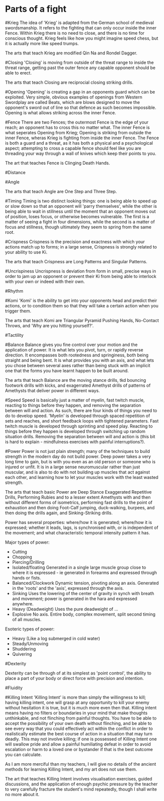Parts of a fight
================

#Krieg
The idea of 'Krieg' is adapted from the German school of medieval swordsmanship. It refers to the fighting that can only occur inside the inner Fence. Within Krieg there is no need to close, and there is no time for conscious thought. Krieg feels like how you might imagine speed chess, but it is actually more like speed trumps.

The arts that teach Krieg are modified Qin Na and Rondel Dagger.

#Closing
'Closing' is moving from outside of the threat range to inside the threat range, getting past the outer fence any capable opponent should be able to erect.

The arts that teach Closing are reciprocial closing striking drills.

#Opening
'Opening' is creating a gap in an opponents guard which can be exploited. Very simple, obvious examples of openings from Western Swordplay are called Beats, which are blows designed to move the opponent's sword out of line so that defence as such becomes impossible. Opening is what allows striking across the inner Fence.

#Fence
There are two Fences; the outermost Fence is the edge of your reach; an opponent has to cross this no matter what. The inner Fence is what seperates Opening from Krieg; Opening is striking from outside the inner Fence, wheras Krieg is fighting from inside the inner Fence. The Fence is both a guard and a threat, as it has both a physical and a psychological aspect; attempting to cross a capable fence should feel like you are threading your way through a wall of knives which keep their points to you.

The art that teaches Fence is Clinging Death Hands.

#Distance

#Angle

The arts that teach Angle are One Step and Three Step.

#Timing
Timing is two distinct looking things: one is being able to speed up or slow down so that an opponent will 'parry themselves', while the other is being able to wait in stillness until the moment that an opponent moves out of position, loses focus, or otherwise becomes vulnerable. The first is a matter of seeing a fight in four dimensions, while the second is a matter of focus and stillness, though ultimately they seem to spring from the same root.

#Crispness
Crispness is the precision and exactness with which your actions match up to forms; in a large sense, Crispness is strongly related to your ability to use Ki.

The arts that teach Crispness are Long Patterns and Singular Patterns.

#Uncrispiness
Uncrispness is deviation from form in small, precise ways in order to jam up an opponent or prevent their Ki from being able to interlock with your own or indeed with their own.

#Rhythm

#Komi
'Komi' is the ability to get into your opponents head and predict their actions, or to condition them so that they will take a certain action when you trigger them.

The arts that teach Komi are Triangular Pyramid Pushing Hands, No-Contact Throws, and 'Why are you hitting yourself?'.

#Tactility

#Balance
Balance gives you fine control over your motion and the application of power. It is what lets you pivot, turn, or rapidly reverse direction. It encompasses both rootedness and springiness, both being straight and being bent. It is what provides you with an axis, and what lets you chose between several axes rather than being stuck with an implicit one that the forms you have learnt happen to be built around.

The arts that teach Balance are the moving stance drills, tkd bouncing footwork drills with kicks, and exagerrated Amethyst drills of patterns of Amethysts that deliver power in different ways.

#Speed
Speed is basically just a matter of myelin, fast twitch muscle, reacting to things before they happen, and removing the separation between will and action. As such, there are four kinds of things you need to do to develop speed. 'Myelin' is developed through spaced repetition of sets and reaches, and short feedback loops with tightened parameters. Fast twitch muscle is developed through sprinting and speed play. Reacting to things before they happen is developed through switching up random situation drills. Removing the separation between will and action is (this bit is hard to explain - mindfulness exercises with painful interruptions?).

#Power
Power is not just plain strength; many of the techniques to build strength in the modern day do not build power. Deep power takes a very long time to gain, but is with you even as an old person or someone who is injured or unfit. It is in a large sense neuromuscular rather than just muscular, and is also to do with not building up muscles that act against each other, and learning how to let your muscles work with the least wasted strength.

The arts that teach basic Power are Deep Stance Exaggerated Repetitive Drills, Performing Rubies and to a lesser extent Amethysts with and then without different forms of isometrics, performing fast drills to the point of exhaustion and then doing Foot-Calf jumping, duck-walking, burpees, and then doing the drills again, and Sinking-Striking drills.

Power has several properties: where/how it is generated; where/how it is expressed; whether it leads, lags, is synchronised with, or is independent of the movement; and what characteristic temporal intensity pattern it has.

Major types of power:
- Cutting
- Chopping
- Piercing/Drilling
- Isolated/floating
    Generated in a single large muscle group close to where it is expressed - ie generated in forearms and expressed through hands or fists.
- Balanced/Clockwork
    Dynamic tension, pivoting along an axis. Generated in the 'roots' and the 'axis', expressed through the axis.
- Sinking
    Uses the lowering of the center of gravity in synch with breath and movement; power is generated in the hara and expressed anywhere.
- Heavy (Deadweight)
    Uses the pure deadweight of ...
- Explosive
    No axis. Entire body, complex movement, split second timing of all muscles.

Esoteric types of power:
- Heavy (Like a log submerged in cold water)
- Steady/Unmoving
- Shuddering
- Quivering


#Dexterity

Dexterity can be through of at its simplest as 'point control', the ability to place a part of your body or direct force with precision and intention.

#Fluidity

#Killing Intent
'Killing Intent' is more than simply the willingness to kill; having killing intent, one will grasp at any opportunity to kill your enemy without hesitation it is true, but it is much more even then that. Killing intent means having no filters or boundaries in your mind that make thoughts unthinkable, and not flinching from painful thoughts. You have to be able to accept the possibility of your own death without flinching, and be able to see every way that you could effectively act within the conflict in order to realistically estimate the best course of action in a situation that may turn deadly. This may not involve killing; if one is possessed of Killing Intent one will swallow pride and allow a painful humiliating defeat in order to avoid escalation or harm to a loved one or bystander if that is the best outcome you can calculate.

As I am more merciful than my teachers, I will give no details of the ancient methods for learning Killing Intent, and my art does not use them.

The art that teaches Killing Intent involves visualisation exercises, guided discussions, and the application of enough psychic pressure by the teacher to very carefully fracture the student's mind repeatedly, though I shall write no more about it.
